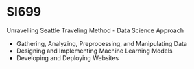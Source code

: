 # SI699
Unravelling Seattle Traveling Method - Data Science Approach
- Gathering, Analyzing, Preprocessing, and Manipulating Data
- Designing and Implementing Machine Learning Models
- Developing and Deploying Websites 
